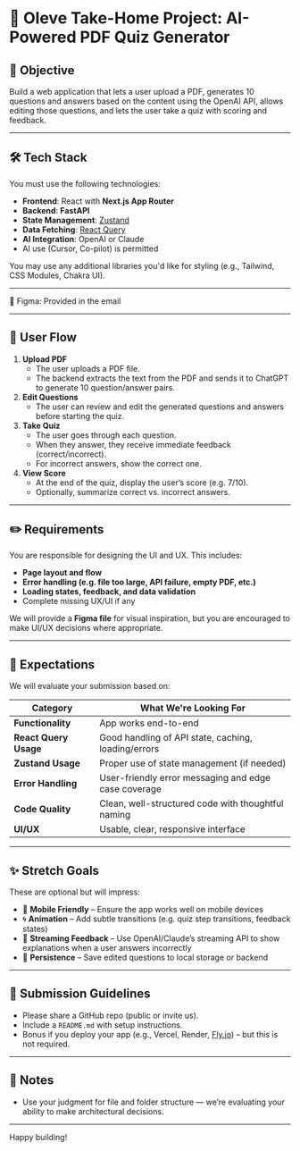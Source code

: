 # 🧪 Oleve Take-Home Project: AI-Powered PDF Quiz Generator

## 🎯 Objective

Build a web application that lets a user upload a PDF, generates 10 questions and answers based on the content using the OpenAI API, allows editing those questions, and lets the user take a quiz with scoring and feedback.

---

## 🛠️ Tech Stack

You must use the following technologies:

- **Frontend**: React with **Next.js App Router**
- **Backend**: **FastAPI**
- **State Management**: [Zustand](https://github.com/pmndrs/zustand)
- **Data Fetching**: [React Query](https://tanstack.com/query/latest)
- **AI Integration**: OpenAI or Claude
- AI use (Cursor, Co-pilot) is permitted

You may use any additional libraries you'd like for styling (e.g., Tailwind, CSS Modules, Chakra UI).

---

🎨 Figma: Provided in the email

---

## 🔄 User Flow

1. **Upload PDF**
    - The user uploads a PDF file.
    - The backend extracts the text from the PDF and sends it to ChatGPT to generate 10 question/answer pairs.
2. **Edit Questions**
    - The user can review and edit the generated questions and answers before starting the quiz.
3. **Take Quiz**
    - The user goes through each question.
    - When they answer, they receive immediate feedback (correct/incorrect).
    - For incorrect answers, show the correct one.
4. **View Score**
    - At the end of the quiz, display the user’s score (e.g. 7/10).
    - Optionally, summarize correct vs. incorrect answers.

---

## ✏️ Requirements

You are responsible for designing the UI and UX. This includes:

- **Page layout and flow**
- **Error handling (e.g. file too large, API failure, empty PDF, etc.)**
- **Loading states, feedback, and data validation**
- Complete missing UX/UI if any

We will provide a **Figma file** for visual inspiration, but you are encouraged to make UI/UX decisions where appropriate.

---

## 📁 Expectations

We will evaluate your submission based on:

| Category | What We're Looking For |
| --- | --- |
| **Functionality** | App works end-to-end |
| **React Query Usage** | Good handling of API state, caching, loading/errors |
| **Zustand Usage** | Proper use of state management (if needed) |
| **Error Handling** | User-friendly error messaging and edge case coverage |
| **Code Quality** | Clean, well-structured code with thoughtful naming |
| **UI/UX** | Usable, clear, responsive interface |

---

## ✨ Stretch Goals

These are optional but will impress:

- 📱 **Mobile Friendly** – Ensure the app works well on mobile devices
- 🌀 **Animation** – Add subtle transitions (e.g. quiz step transitions, feedback states)
- 💬 **Streaming Feedback** – Use OpenAI/Claude’s streaming API to show explanations when a user answers incorrectly
- 💾 **Persistence** – Save edited questions to local storage or backend

---

## 🔗 Submission Guidelines

- Please share a GitHub repo (public or invite us).
- Include a `README.md` with setup instructions.
- Bonus if you deploy your app (e.g., Vercel, Render, [Fly.io](http://fly.io/)) – but this is not required.

---

## 🧠 Notes

- Use your judgment for file and folder structure — we’re evaluating your ability to make architectural decisions.

---

Happy building!